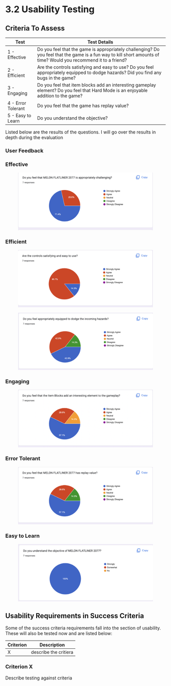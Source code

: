 # 3.2 Usability Testing

## Criteria To Assess

| Test               | Test Details                                                                                                                                                      |
| ------------------ | ----------------------------------------------------------------------------------------------------------------------------------------------------------------- |
| 1 - Effective      | Do you feel that the game is appropriately challenging? Do you feel that the game is a fun way to kill short amounts of time? Would you recommend it to a friend? |
| 2 - Efficient      | Are the controls satisfying and easy to use? Do you feel appropriately equipped to dodge hazards?  Did you find any bugs in the game?                             |
| 3 - Engaging       | Do you feel that item blocks add an interesting gameplay element?  Do you feel that Hard Mode is an enjoyable addition to the game?                               |
| 4 - Error Tolerant | Do you feel that the game has replay value?                                                                                                                       |
| 5 - Easy to Learn  | Do you understand the objective?                                                                                                                                  |

Listed below are the results of the questions. I will go over the results in depth during the evaluation

### User Feedback

### Effective

<figure><img src="../.gitbook/assets/Screenshot 2022-12-15 at 17.16.24.png" alt=""><figcaption></figcaption></figure>

### Efficient

<figure><img src="../.gitbook/assets/Screenshot 2022-12-15 at 17.02.19.png" alt=""><figcaption></figcaption></figure>

<figure><img src="../.gitbook/assets/Screenshot 2022-12-15 at 17.05.11.png" alt=""><figcaption></figcaption></figure>

### Engaging

<figure><img src="../.gitbook/assets/Screenshot 2022-12-15 at 17.08.50.png" alt=""><figcaption></figcaption></figure>

###

### Error Tolerant

<figure><img src="../.gitbook/assets/Screenshot 2022-12-15 at 17.10.03.png" alt=""><figcaption></figcaption></figure>

### Easy to Learn



<figure><img src="../.gitbook/assets/Screenshot 2022-12-15 at 16.59.09.png" alt=""><figcaption></figcaption></figure>



## Usability Requirements in Success Criteria

Some of the success criteria requirements fall into the section of usability. These will also be tested now and are listed below:

| Criterion | Description           |
| --------- | --------------------- |
| X         | describe the critiera |

### Criterion X

Describe testing against criteria
